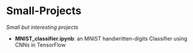 # Small-Projects

*Small but interesting projects*

* **MNIST_classifier.ipynb**: an MNIST handwritten-digits Classifier using CNNs in 
TensorFlow